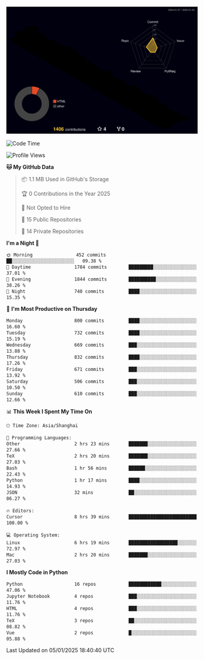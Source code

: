 <!--![](https://raw.githubusercontent.com/BorisYang326/BorisYang326/output/github-contribution-grid-snake-dark.svg) -->
![](./profile-3d-contrib/profile-night-rainbow.svg)
<!--START_SECTION:waka-->
![Code Time](http://img.shields.io/badge/Code%20Time-715%20hrs%2031%20mins-blue)

![Profile Views](http://img.shields.io/badge/Profile%20Views-1-blue)

**🐱 My GitHub Data** 

> 📦 1.1 MB Used in GitHub's Storage 
 > 
> 🏆 0 Contributions in the Year 2025
 > 
> 🚫 Not Opted to Hire
 > 
> 📜 15 Public Repositories 
 > 
> 🔑 14 Private Repositories 
 > 
**I'm a Night 🦉** 

```text
🌞 Morning                452 commits         ██░░░░░░░░░░░░░░░░░░░░░░░   09.38 % 
🌆 Daytime                1784 commits        █████████░░░░░░░░░░░░░░░░   37.01 % 
🌃 Evening                1844 commits        ██████████░░░░░░░░░░░░░░░   38.26 % 
🌙 Night                  740 commits         ████░░░░░░░░░░░░░░░░░░░░░   15.35 % 
```
📅 **I'm Most Productive on Thursday** 

```text
Monday                   800 commits         ████░░░░░░░░░░░░░░░░░░░░░   16.60 % 
Tuesday                  732 commits         ████░░░░░░░░░░░░░░░░░░░░░   15.19 % 
Wednesday                669 commits         ███░░░░░░░░░░░░░░░░░░░░░░   13.88 % 
Thursday                 832 commits         ████░░░░░░░░░░░░░░░░░░░░░   17.26 % 
Friday                   671 commits         ███░░░░░░░░░░░░░░░░░░░░░░   13.92 % 
Saturday                 506 commits         ███░░░░░░░░░░░░░░░░░░░░░░   10.50 % 
Sunday                   610 commits         ███░░░░░░░░░░░░░░░░░░░░░░   12.66 % 
```


📊 **This Week I Spent My Time On** 

```text
🕑︎ Time Zone: Asia/Shanghai

💬 Programming Languages: 
Other                    2 hrs 23 mins       ███████░░░░░░░░░░░░░░░░░░   27.66 % 
TeX                      2 hrs 20 mins       ███████░░░░░░░░░░░░░░░░░░   27.03 % 
Bash                     1 hr 56 mins        ██████░░░░░░░░░░░░░░░░░░░   22.43 % 
Python                   1 hr 17 mins        ████░░░░░░░░░░░░░░░░░░░░░   14.93 % 
JSON                     32 mins             ██░░░░░░░░░░░░░░░░░░░░░░░   06.27 % 

🔥 Editors: 
Cursor                   8 hrs 39 mins       █████████████████████████   100.00 % 

💻 Operating System: 
Linux                    6 hrs 19 mins       ██████████████████░░░░░░░   72.97 % 
Mac                      2 hrs 20 mins       ███████░░░░░░░░░░░░░░░░░░   27.03 % 
```

**I Mostly Code in Python** 

```text
Python                   16 repos            ████████████░░░░░░░░░░░░░   47.06 % 
Jupyter Notebook         4 repos             ███░░░░░░░░░░░░░░░░░░░░░░   11.76 % 
HTML                     4 repos             ███░░░░░░░░░░░░░░░░░░░░░░   11.76 % 
TeX                      3 repos             ██░░░░░░░░░░░░░░░░░░░░░░░   08.82 % 
Vue                      2 repos             █░░░░░░░░░░░░░░░░░░░░░░░░   05.88 % 
```




 Last Updated on 05/01/2025 18:40:40 UTC
<!--END_SECTION:waka-->
